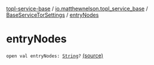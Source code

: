 [topl-service-base](../../index.md) / [io.matthewnelson.topl_service_base](../index.md) / [BaseServiceTorSettings](index.md) / [entryNodes](./entry-nodes.md)

# entryNodes

`open val entryNodes: `[`String`](https://kotlinlang.org/api/latest/jvm/stdlib/kotlin/-string/index.html)`?` [(source)](https://github.com/05nelsonm/TorOnionProxyLibrary-Android/blob/master/topl-service-base/src/main/java/io/matthewnelson/topl_service_base/BaseServiceTorSettings.kt#L182)